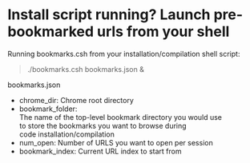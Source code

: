 Install script running? Launch pre-bookmarked urls from your shell
===================================================================

Running bookmarks.csh from your installation/compilation shell script:  
>    ./bookmarks.csh bookmarks.json &
  
bookmarks.json  
*    chrome_dir: Chrome root directory  
*    bookmark_folder:   
        The name of the top-level bookmark directory you would use  
        to store the bookmarks you want to browse during  
        code installation/compilation  
*    num_open: Number of URLS you want to open per session  
*    bookmark_index: Current URL index to start from  
  
  
 